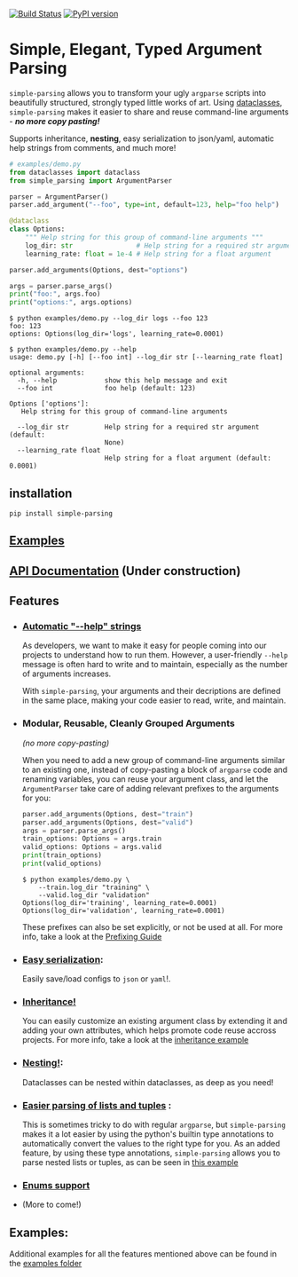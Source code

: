 [![Build Status](https://travis-ci.com/lebrice/SimpleParsing.svg?branch=master)](https://travis-ci.com/lebrice/SimpleParsing) [![PyPI version](https://badge.fury.io/py/simple-parsing.svg)](https://badge.fury.io/py/simple-parsing)


# Simple, Elegant, Typed Argument Parsing <!-- omit in toc -->

`simple-parsing` allows you to transform your ugly `argparse` scripts into beautifully structured, strongly typed little works of art.
Using [dataclasses](https://docs.python.org/3.7/library/dataclasses.html), `simple-parsing` makes it easier to share and reuse command-line arguments - ***no more copy pasting!***

Supports inheritance, **nesting**, easy serialization to json/yaml, automatic help strings from comments, and much more!

```python
# examples/demo.py
from dataclasses import dataclass
from simple_parsing import ArgumentParser

parser = ArgumentParser()
parser.add_argument("--foo", type=int, default=123, help="foo help")

@dataclass
class Options:
    """ Help string for this group of command-line arguments """
    log_dir: str                # Help string for a required str argument    
    learning_rate: float = 1e-4 # Help string for a float argument

parser.add_arguments(Options, dest="options")

args = parser.parse_args()
print("foo:", args.foo)
print("options:", args.options)
```
```console
$ python examples/demo.py --log_dir logs --foo 123
foo: 123
options: Options(log_dir='logs', learning_rate=0.0001)
```
```console
$ python examples/demo.py --help
usage: demo.py [-h] [--foo int] --log_dir str [--learning_rate float]

optional arguments:
  -h, --help            show this help message and exit
  --foo int             foo help (default: 123)

Options ['options']:
   Help string for this group of command-line arguments 

  --log_dir str         Help string for a required str argument (default:
                        None)
  --learning_rate float
                        Help string for a float argument (default: 0.0001)
```


## installation

`pip install simple-parsing`

## [Examples](https://github.com/lebrice/SimpleParsing/tree/master/examples/README.md)

## [API Documentation](https://github.com/lebrice/SimpleParsing/tree/master/docs/README.md) (Under construction)

## Features 
- ### [Automatic "--help" strings](https://github.com/lebrice/SimpleParsing/tree/master/examples/docstrings/README.md)

    As developers, we want to make it easy for people coming into our projects to understand how to run them. However, a user-friendly `--help` message is often hard to write and to maintain, especially as the number of arguments increases.

    With `simple-parsing`, your arguments and their decriptions are defined in the same place, making your code easier to read, write, and maintain.

- ### Modular, Reusable, Cleanly Grouped Arguments
    
    *(no more copy-pasting)*
        
    When you need to add a new group of command-line arguments similar to an existing one, instead of copy-pasting a block of `argparse` code and renaming variables, you can reuse your argument class, and let the `ArgumentParser` take care of adding relevant prefixes to the arguments for you:

    ```python
    parser.add_arguments(Options, dest="train")
    parser.add_arguments(Options, dest="valid")
    args = parser.parse_args()
    train_options: Options = args.train
    valid_options: Options = args.valid
    print(train_options)
    print(valid_options)
    ```
    ```console
    $ python examples/demo.py \
        --train.log_dir "training" \
        --valid.log_dir "validation"
    Options(log_dir='training', learning_rate=0.0001)
    Options(log_dir='validation', learning_rate=0.0001)
    ```
        
    These prefixes can also be set explicitly, or not be used at all. For more info, take a look at the [Prefixing Guide](https://github.com/lebrice/SimpleParsing/tree/master/examples/prefixing/README.md)

- ### [**Easy serialization**](https://github.com/lebrice/SimpleParsing/tree/master/examples/serialization/README.md):
    
    Easily save/load configs to `json` or `yaml`!. 

- ### [**Inheritance**!](https://github.com/lebrice/SimpleParsing/tree/master/examples/inheritance/README.md)
    
    You can easily customize an existing argument class by extending it and adding your own attributes, which helps promote code reuse accross projects. For more info, take a look at the [inheritance example](https://github.com/lebrice/SimpleParsing/tree/master/examples/inheritance_example.py)

- ### [**Nesting**!](https://github.com/lebrice/SimpleParsing/tree/master/examples/nesting/README.md):
    
    Dataclasses can be nested within dataclasses, as deep as you need!

- ### [Easier parsing of lists and tuples](https://github.com/lebrice/SimpleParsing/tree/master/examples/container_types/README.md) :
    This is sometimes tricky to do with regular `argparse`, but `simple-parsing` makes it a lot easier by using the python's builtin type annotations to automatically convert the values to the right type for you.
    As an added feature, by using these type annotations, `simple-parsing` allows you to parse nested lists or tuples, as can be seen in [this example](https://github.com/lebrice/SimpleParsing/tree/master/examples/merging/README.md)

- ### [Enums support](https://github.com/lebrice/SimpleParsing/tree/master/examples/enums/README.md)

- (More to come!)


## Examples:
Additional examples for all the features mentioned above can be found in the [examples folder](https://github.com/lebrice/SimpleParsing/tree/master/examples/README.md)
